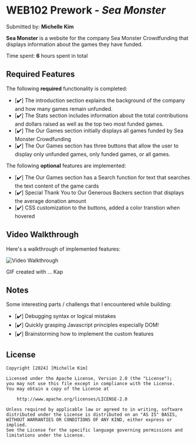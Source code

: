 # WEB102 Prework - *Sea Monster*

Submitted by: **Michelle Kim**

**Sea Monster** is a website for the company Sea Monster Crowdfunding that displays information about the games they have funded.

Time spent: **6** hours spent in total

## Required Features

The following **required** functionality is completed:

* [✔️] The introduction section explains the background of the company and how many games remain unfunded.
* [✔️] The Stats section includes information about the total contributions and dollars raised as well as the top two most funded games.
* [✔️] The Our Games section initially displays all games funded by Sea Monster Crowdfunding
* [✔️] The Our Games section has three buttons that allow the user to display only unfunded games, only funded games, or all games.

The following **optional** features are implemented:

* [✔️] The Our Games section has a Search function for text that searches the text content of the game cards 
* [✔️] Special Thank You to Our Generous Backers section that displays the average donation amount
* [✔️] CSS customization to the buttons, added a color transtion when hovered

## Video Walkthrough

Here's a walkthrough of implemented features:

<img src='https://imgur.com/ptb0JIX' title='Video Walkthrough' width='' alt='Video Walkthrough' />

<!-- Replace this with whatever GIF tool you used! -->
GIF created with ... Kap 
<!-- Recommended tools:
[Kap](https://getkap.co/) for macOS
[ScreenToGif](https://www.screentogif.com/) for Windows
[peek](https://github.com/phw/peek) for Linux. -->

## Notes

Some interesting parts / challengs that I encountered while building:
* [✔️] Debugging syntax or logical mistakes
* [✔️] Quickly grasping Javascript principles especially DOM!
* [✔️] Brainstorming how to implement the custom features

## License

    Copyright [2024] [Michelle Kim]

    Licensed under the Apache License, Version 2.0 (the "License");
    you may not use this file except in compliance with the License.
    You may obtain a copy of the License at

        http://www.apache.org/licenses/LICENSE-2.0

    Unless required by applicable law or agreed to in writing, software
    distributed under the License is distributed on an "AS IS" BASIS,
    WITHOUT WARRANTIES OR CONDITIONS OF ANY KIND, either express or implied.
    See the License for the specific language governing permissions and
    limitations under the License.
